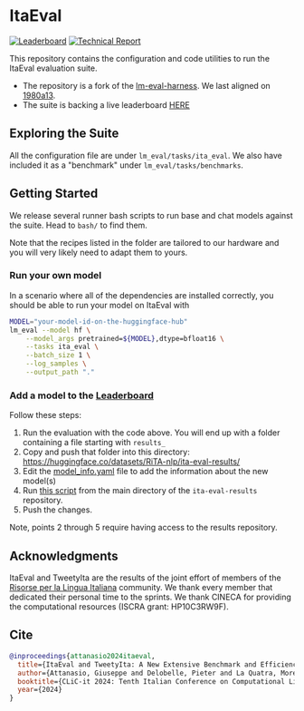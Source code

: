 # ItaEval

[![Leaderboard](https://img.shields.io/badge/Leaderboard-Space-yellow)](https://huggingface.co/spaces/RiTA-nlp/ita-eval)
[![Technical Report](https://img.shields.io/badge/Report-v1-red)](https://bit.ly/itaeval_tweetyita_v1)

This repository contains the configuration and code utilities to run the ItaEval evaluation suite.

- The repository is a fork of the [lm-eval-harness](https://github.com/EleutherAI/lm-evaluation-harness). We last aligned on [1980a13](https://github.com/EleutherAI/lm-evaluation-harness/tree/1980a13c9d7bcdc6e2a19228c203f9f7834ac9b8).
- The suite is backing a live leaderboard [HERE](https://huggingface.co/spaces/RiTA-nlp/ita-eval) 

## Exploring the Suite 

All the configuration file are under `lm_eval/tasks/ita_eval`. We also have included it as a "benchmark" under `lm_eval/tasks/benchmarks`.

## Getting Started

We release several runner bash scripts to run base and chat models against the suite. Head to `bash/` to find them.

Note that the recipes listed in the folder are tailored to our hardware and you will very likely need to adapt them to yours.

### Run your own model

In a scenario where all of the dependencies are installed correctly, you should be able to run your model on ItaEval with

```bash
MODEL="your-model-id-on-the-huggingface-hub"
lm_eval --model hf \
    --model_args pretrained=${MODEL},dtype=bfloat16 \
    --tasks ita_eval \
    --batch_size 1 \
    --log_samples \
    --output_path "."
```

### Add a model to the [Leaderboard](https://huggingface.co/spaces/RiTA-nlp/ita-eval)

Follow these steps:
1. Run the evaluation with the code above. You will end up with a folder containing a file starting with `results_`
2. Copy and push that folder into this directory: https://huggingface.co/datasets/RiTA-nlp/ita-eval-results/
3. Edit the [model_info.yaml](https://huggingface.co/datasets/RiTA-nlp/ita-eval-results/blob/main/model_info.yaml) file to add the information about the new model(s)
4. Run [this script](https://huggingface.co/datasets/RiTA-nlp/ita-eval-results/blob/main/add_model_info.py) from the main directory of the `ita-eval-results` repository.
5. Push the changes.

Note, points 2 through 5 require having access to the results repository.

## Acknowledgments

ItaEval and TweetyIta are the results of the joint effort of members of the [Risorse per la Lingua Italiana](https://rita-nlp.org/) community. We thank every member that dedicated their personal time to the sprints. We thank CINECA for providing the computational resources (ISCRA grant: HP10C3RW9F).

## Cite
```bibtex
@inproceedings{attanasio2024itaeval,
  title={ItaEval and TweetyIta: A New Extensive Benchmark and Efficiency-First Language Model for Italian},
  author={Attanasio, Giuseppe and Delobelle, Pieter and La Quatra, Moreno and Santilli, Andrea and Savoldi, Beatrice},
  booktitle={CLiC-it 2024: Tenth Italian Conference on Computational Linguistics, Date: 2024/12/04-2024/12/06, Location: Pisa, Italy},
  year={2024}
}
```
